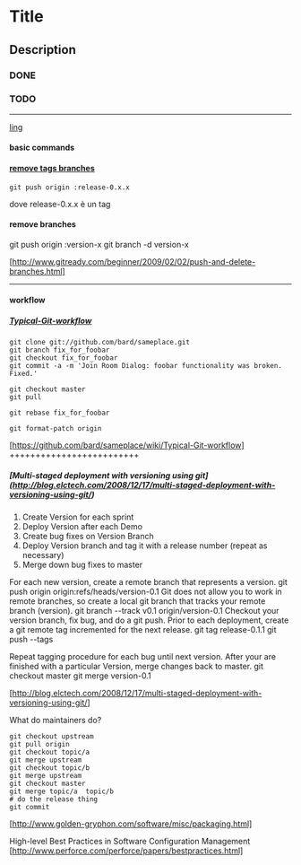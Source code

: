 # Title
 
## Description

### DONE 

### TODO


---

[ling](http://www.google.com)

#### basic commands

#### [remove tags  branches](http://www.gitready.com/beginner/2009/02/02/push-and-delete-branches.html)

    git push origin :release-0.x.x

dove release-0.x.x è un tag

#### remove branches

git push origin :version-x
git branch -d version-x

[http://www.gitready.com/beginner/2009/02/02/push-and-delete-branches.html]

- - -

#### workflow

##### [Typical-Git-workflow](https://github.com/bard/sameplace/wiki/Typical-Git-workflow)

	git clone git://github.com/bard/sameplace.git
	git branch fix_for_foobar
	git checkout fix_for_foobar
	git commit -a -m 'Join Room Dialog: foobar functionality was broken.  Fixed.'

	git checkout master
	git pull

	git rebase fix_for_foobar

	git format-patch origin


[https://github.com/bard/sameplace/wiki/Typical-Git-workflow]
+++++++++++++++++++++++++
##### [Multi-staged deployment with versioning using git] (http://blog.elctech.com/2008/12/17/multi-staged-deployment-with-versioning-using-git/)

   1. Create Version for each sprint
   2. Deploy Version after each Demo
   3. Create bug fixes on Version Branch
   4. Deploy Version branch and tag it with a release number (repeat as necessary)
   5. Merge down bug fixes to master


For each new version, create a remote branch that represents a version.
	git push origin origin:refs/heads/version-0.1
Git does not allow you to work in remote branches, so create a local git branch that tracks your remote branch (version).
	git branch --track v0.1 origin/version-0.1
Checkout your version branch, fix bug, and do a git push. 
Prior to each deployment, create a git remote tag incremented for the next release.
	git tag release-0.1.1
	git push --tags

Repeat tagging procedure for each bug until next version.
After your are finished with a particular Version, merge changes back to master.
	git checkout master
	git merge version-0.1
	
[http://blog.elctech.com/2008/12/17/multi-staged-deployment-with-versioning-using-git/]

What do maintainers do?

	git checkout upstream
	git pull origin
	git checkout topic/a
	git merge upstream
	git checkout topic/b
	git merge upstream
	git checkout master
	git merge topic/a  topic/b
	# do the release thing
	git commit

[http://www.golden-gryphon.com/software/misc/packaging.html]

High-level Best Practices in Software Configuration Management
[http://www.perforce.com/perforce/papers/bestpractices.html]
